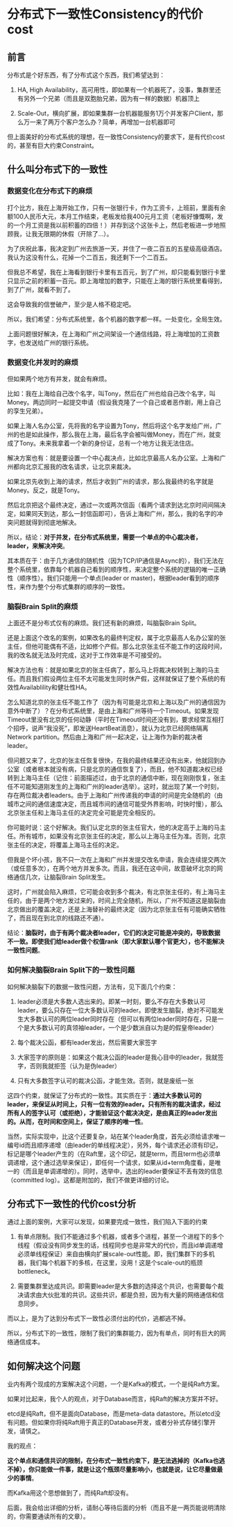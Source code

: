 # 分布式下一致性Consistency的代价cost

## 前言

分布式是个好东西，有了分布式这个东西，我们希望达到：

1. HA, High Availability，高可用性，即如果有一个机器死了，没事，集群里还有另外一个兄弟（而且是双胞胎兄弟，因为有一样的数据）机器顶上

2. Scale-Out，横向扩展，即如果集群一台机器能服务1万个并发客户Client，那么万一来了两万个客户怎么办？简单，再增加一台机器即可

但上面美好的分布式系统的理想，在一致性Consistency的要求下，是有代价cost的，甚至有巨大约束Constraint。

## 什么叫分布式下的一致性

### 数据变化在分布式下的麻烦

打个比方，我在上海开始工作，只有一张银行卡，作为工资卡，上班前，里面有余额100人民币大元，本月工作结束，老板发给我400元月工资（老板好慷慨啊，发的一个月工资是我以前积蓄的四倍！）并存到这个这张卡上，然后老板进一步地照顾我，让我无限期的休假（开除了...）。

为了庆祝此事，我决定到广州去旅游一天，并住了一夜二百五的五星级高级酒店。我认为这没有什么，花掉一个二百五，我还剩下一个二百五。

但我总不希望，我在上海看到银行卡里有五百元，到了广州，却只能看到银行卡里只显示之前的积蓄一百元。即上海增加的数字，只能在上海的银行系统里看得到，到了广州，就看不到了。

这会导致我的信誉破产，至少是人格不稳定吧。

所以，我们希望：分布式系统里，各个机器的数字都一样。一处变化，全局生效。

上面问题很好解决，在上海和广州之间架设一个通信线路，将上海增加的工资数字，也发送给广州的银行系统。

### 数据变化并发时的麻烦

但如果两个地方有并发，就会有麻烦。

比如：我在上海给自己改个名字，叫Tony，然后在广州也给自己改个名字，叫Money。两边同时一起提交申请（假设我克隆了一个自己或者恶作剧，用上自己的孪生兄弟）。

如果上海人名办公室，先将我的名字设置为Tony，然后将这个名字发给广州，广州的也是如此操作，那么我在上海，最后名字会被叫做Money，而在广州，就变成了Tony。未来我拿着一个新的身份证，总有一个地方让我无法住店。

解决方案也有：就是要设置一个中心裁决点，比如北京最高人名办公室。上海和广州都向北京汇报我的改名请求，让北京来裁决。

如果北京先收到上海的请求，然后才收到广州的请求，那么我最终的名字就是Money。反之，就是Tony。

然后北京把这个最终决定，通过一次或两次信函（看两个请求到达北京时间间隔决定，如果同天到达，那么一封信函即可），告诉上海和广州，那么，我的名字的冲突问题就得到彻底地解决。

所以，结论：**对于并发，在分布式系统里，需要一个单点的中心裁决者，leader，来解决冲突**。

其本质在于：由于几方通信的随机性（因为TCP/IP通信是Async的），我们无法在整个系统里，依靠每个机器自己看到的顺序性，来决定整个系统的逻辑的唯一正确性（顺序性）。我们只能用一个单点(leader or master)，根据leader看到的顺序性，来作为整个分布式集群的顺序的一致性。

### 脑裂Brain Split的麻烦

上面还不是分布式仅有的麻烦。我们还有新的麻烦，叫脑裂Brain Split。

还是上面这个改名的案例，如果改名的最终判定权，属于北京最高人名办公室的张主任，但他可能偶有不适，比如修个产假。那么北京张主任不能工作的这段时间，我的改名就无法及时完成，这对于工作效率是不可接受的。

解决方法也有：就是如果北京的张主任病了，那么马上将裁决权转到上海的马主任。而且我们假设两位主任不太可能发生同时休产假，这样就保证了整个系统的有效性Availablility和健壮性HA。

怎么知道北京的张主任不能工作了（因为有可能是北京和上海以及广州的通信因为意外中断了）？在分布式系统里，是由上海和广州等待一个Timeout。如果发现Timeout里没有北京的任何动静（平时在Timeout时间还没有到，要求经常互相打个招呼，说声“我没死”，即发送HeartBeat消息），就认为北京已经网络隔离Network partition。然后由上海和广州一起决定，让上海作为新的裁决者leader。

但问题又来了，北京的张主任恢复很快，在我的最终结果还没有出来，他就回到办公室（或者根本就没有病，只是北京的通信恢复了），而且，他不知道裁决权已经转到上海马主任（记住：前面描述过，由于北京的通信中断，现在刚刚恢复，张主任不可能知道刚发生的上海和广州的leader选举）。这时，就出现了某一个时刻，存在两位裁决者leaders。由于上海和广州传递我的申请的时间是完全随机的（由城市之间的通信速度决定，而且城市间的通信可能受外界影响，时快时慢），那么北京张主任和上海马主任的决定完全可能是完全相反的。

你可能时说：这个好解决。我们认定北京的张主任官大，他的决定高于上海的马主任。所有城市，如果没有北京张主任的决定，那么以上海马主任为准。否则，北京张主任的决定，将覆盖上海马主任的决定。

但我是个坏小孩，我不只一次在上海和广州并发提交改名申请，我会连续提交两次（或任意多次），在两个地方并发多次。而且，我还在这中间，故意破坏北京的网络通信几次，让脑裂Brain Split发生。

这时，广州就会陷入麻烦，它可能会收到多个裁决，有北京张主任的，有上海马主任的，由于是两个地方发过来的，时间上完全随机，所以，广州不知道这是脑裂由北京做出的覆盖决定，还是上海替补的最终决定（因为北京张主任有可能确实牺牲了，而且现在到北京的线路还不通）。

结论：**脑裂时，由于有两个裁决者leader，它们的决定可能是冲突的，导致数据不一致。即使我们给leader做个权值rank（即大家默认哪个官更大），也不能解决一致性问题**。

### 如何解决脑裂Brain Split下的一致性问题

如何解决脑裂下的数据一致性问题，方法有，见下面几个约束：

1. leader必须是大多数人选出来的。即某一时刻，要么不存在大多数认可leader，要么只存在一位大多数认可的leader。即使发生脑裂，绝对不可能发生大多数认可的两位leader同时存在（但可以有两位leader同时存在，只是一个是大多数认可的真领袖leader，一个是少数派自以为是的假皇帝leader）

2. 每个裁决公函，都有leader发出，然后需要大家签字

3. 大家签字的原则是：如果这个裁决公函的leader是我心目中的leader，我就签字，否则我就拒签（认为是伪leader）

4. 只有大多数签字认可的裁决公函，才能生效。否则，就是废纸一张

这四个约束，就保证了分布式的一致性。其实质在于：**通过大多数认可的leader，来保证从时间上，只有一位有效的leader。只有所有的裁决请求，经过所有人的签字认可（或拒绝），才能验证这个裁决决定，是由真正的leader发出的。从而，在时间和空间上，保证了顺序的唯一性**。

当然，实际实现中，比这个还要复杂，站在某个leader角度，首先必须给请求唯一编号id而且顺序递增（由leader的单线程决定），另外，每个请求还必须有印记，标记是哪个leader产生的（在Raft里，这个印记，就是term，而且term也必须单调递增，这个通过选举来保证），即任何一个请求，如果从id+term角度看，是唯一的（而且是单调递增的）。同时，选举中，选出的leader要保证不丢有效的信息（committed log）。这都是附加的，我们不做更详细的讨论。

## 分布式下一致性的代价cost分析

通过上面的案例，大家可以发现，如果要完成一致性，我们陷入下面的约束

1. 有单点限制。我们不能通过多个机器，或者多个进程，甚至一个进程下的多个线程（假设没有同步发生的话，线程同步也是非常大的代价，而且id单调递增必须单线程保证）来自由横向扩展scale-out性能。即，我们集群下的多机器，我们每个机器下的多核，在这里，没用！这是个scale-out的瓶颈bottleneck。

2. 需要集群里达成共识。即需要leader是大多数的选择这个共识，也需要每个裁决请求由大伙批准的共识。这些共识，都是负担，因为有大量的网络通信和信息同步。

而以上，是为了达到分布式下一致性必须付出的代价，逃都逃不掉。

所以，分布式下的一致性，限制了我们的集群能力，因为有单点，同时有巨大的网络通信成本。

## 如何解决这个问题

业内有两个现成的方案解决这个问题，一个是Kafka的模式，一个是纯Raft方案。

如果对比起来，我个人的观点，对于Database而言，纯Raft的解决方案并不好。

etcd是纯Raft，但不是面向Database，而是meta-data datastore。所以etcd没有问题。但如果你将纯Raft用于真正的Database开发，或者分补式存储引擎开发，请慎之。

我的观点：

**这个单点和通信共识的限制，在分布式一致性约束下，是无法逃掉的（Kafka也逃不掉），你只能做一件事，就是让这个瓶颈尽量影响小，也就是说，让它尽量做最少的事情**。

而Kafka用这个思想做到了，而纯Raft却没有。

后面，我会给出详细的分析，请耐心等待后面的分析（而且不是一两页能说明清除的，你需要通读所有的文章）。





